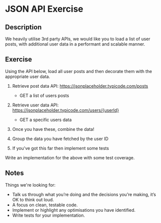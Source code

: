 # JSON API Exercise

## Description

We heavily utilise 3rd party APIs, we would like you to load a list of user posts, with additional
user data in a performant and scalable manner.

## Exercise

Using the API below, load all user posts and then decorate them with the appropriate user
data.

1. Retrieve post data API: https://jsonplaceholder.typicode.com/posts
   * GET a list of users posts

2. Retrieve user data API: https://jsonplaceholder.typicode.com/users/{userId}
   * GET a specific users data

3. Once you have these, combine the data!

4. Group the data you have fetched by the user ID

5. If you've got this far then implement some tests

Write an implementation for the above with some test coverage.

## Notes

Things we're looking for:

* Talk us through what you’re doing and the decisions you’re making, it’s OK to think
out loud.
* A focus on clean, testable code.
* Implement or highlight any optimisations you have identified.
* Write tests for your implementation.
